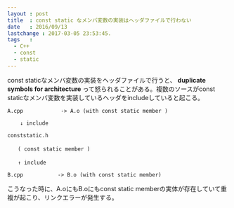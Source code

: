 ```yaml
---
layout : post
title  : const static なメンバ変数の実装はヘッダファイルで行わない
date   : 2016/09/13
lastchange : 2017-03-05 23:53:45.
tags   :
  - C++
  - const
  - static
---
```



const staticなメンバ変数の実装をヘッダファイルで行うと、
**duplicate symbols for architecture**
って怒られることがある。複数のソースがconst staticなメンバ変数を実装しているヘッダをincludeしていると起こる。

```
A.cpp            -> A.o (with const static member )

    ↓ include

conststatic.h

　　( const static member )

　　↑ include

B.cpp           -> B.o (with const static member)
```

こうなった時に、A.oにもB.oにもconst static memberの実体が存在していて重複が起こり、リンクエラーが発生する。
